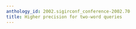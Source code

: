 ```yaml
---
anthology_id: 2002.sigirconf_conference-2002.70
title: Higher precision for two-word queries
---
```


